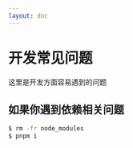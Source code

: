 ```yaml
---
layout: doc
---
```

# 开发常见问题

这里是开发方面容易遇到的问题

## 如果你遇到依赖相关问题


```bash
$ rm -fr node_modules
$ pnpm i
```